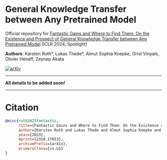 # General Knowledge Transfer between Any Pretrained Model
Official repository for [Fantastic Gains and Where to Find Them: On the Existence and Prospect of General Knowledge Transfer between Any Pretrained Model](https://arxiv.org/abs/2310.17653) (ICLR 2024, Spotlight)

__Authors__: Karsten Roth*, Lukas Thede*, Almut Sophia Koepke, Oriol Vinyals, Olivier Hénaff, Zeynep Akata

[![arXiv](https://img.shields.io/badge/arXiv-Paper-<COLOR>.svg)](https://arxiv.org/abs/2310.17653)  	

---

__All details to be added soon!__

---

# Citation

```bib
@misc{roth2023fantastic,
      title={Fantastic Gains and Where to Find Them: On the Existence and Prospect of General Knowledge Transfer between Any Pretrained Model}, 
      author={Karsten Roth and Lukas Thede and Almut Sophia Koepke and Oriol Vinyals and Olivier Hénaff and Zeynep Akata},
      year={2023},
      eprint={2310.17653},
      archivePrefix={arXiv},
      primaryClass={cs.LG}
}
```
